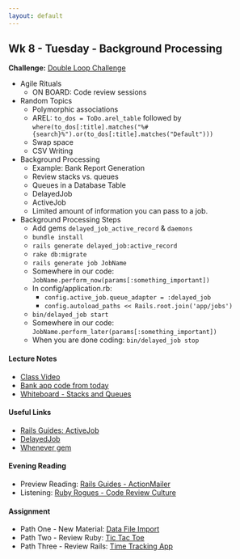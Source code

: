 ```yaml
---
layout: default
---
```


## Wk 8 - Tuesday - Background Processing

**Challenge:** [Double Loop Challenge](https://github.com/masonfmatthews/rails_assignments/blob/master/challenges/double_loop_challenge.rb)

* Agile Rituals
  * ON BOARD: Code review sessions
* Random Topics
  * Polymorphic associations
  * AREL: `to_dos = ToDo.arel_table` followed by `where(to_dos[:title].matches("%#{search}%").or(to_dos[:title].matches("Default")))`
  * Swap space
  * CSV Writing
* Background Processing
  * Example: Bank Report Generation
  * Review stacks vs. queues
  * Queues in a Database Table
  * DelayedJob
  * ActiveJob
  * Limited amount of information you can pass to a job.
* Background Processing Steps  
  * Add gems `delayed_job_active_record` & `daemons`
  * `bundle install`
  * `rails generate delayed_job:active_record`
  * `rake db:migrate`
  * `rails generate job JobName`
  * Somewhere in our code: `JobName.perform_now(params[:something_important])`
  * In config/application.rb:
    * `config.active_job.queue_adapter = :delayed_job`
    * `config.autoload_paths << Rails.root.join('app/jobs')`
  * `bin/delayed_job start`
  * Somewhere in our code: `JobName.perform_later(params[:something_important])`
  * When you are done coding: `bin/delayed_job stop`

#### Lecture Notes

* [Class Video]()
* [Bank app code from today](https://github.com/tiyd-rails-2016-01/bank_example)
* [Whiteboard - Stacks and Queues](http://tiyd-rails.s3.amazonaws.com/pictures/uploaded_files/000/000/054/original/stack_queue.JPG?1445448768)

#### Useful Links

* [Rails Guides: ActiveJob](http://edgeguides.rubyonrails.org/active_job_basics.html)
* [DelayedJob](https://github.com/collectiveidea/delayed_job)
* [Whenever gem](https://github.com/javan/whenever)

#### Evening Reading

* Preview Reading: [Rails Guides - ActionMailer](http://guides.rubyonrails.org/action_mailer_basics.html)
* Listening: [Ruby Rogues - Code Review Culture](https://devchat.tv/ruby-rogues/216-rr-code-review-culture-with-derek-prior)

#### Assignment

* Path One - New Material: [Data File Import](https://github.com/tiyd-rails-2016-01/data_file_import)
* Path Two - Review Ruby: [Tic Tac Toe](https://github.com/tiyd-rails-2016-01/overview_tic_tac_toe)
* Path Three - Review Rails: [Time Tracking App](https://github.com/tiyd-rails-2016-01/overview_time_tracking_app)
